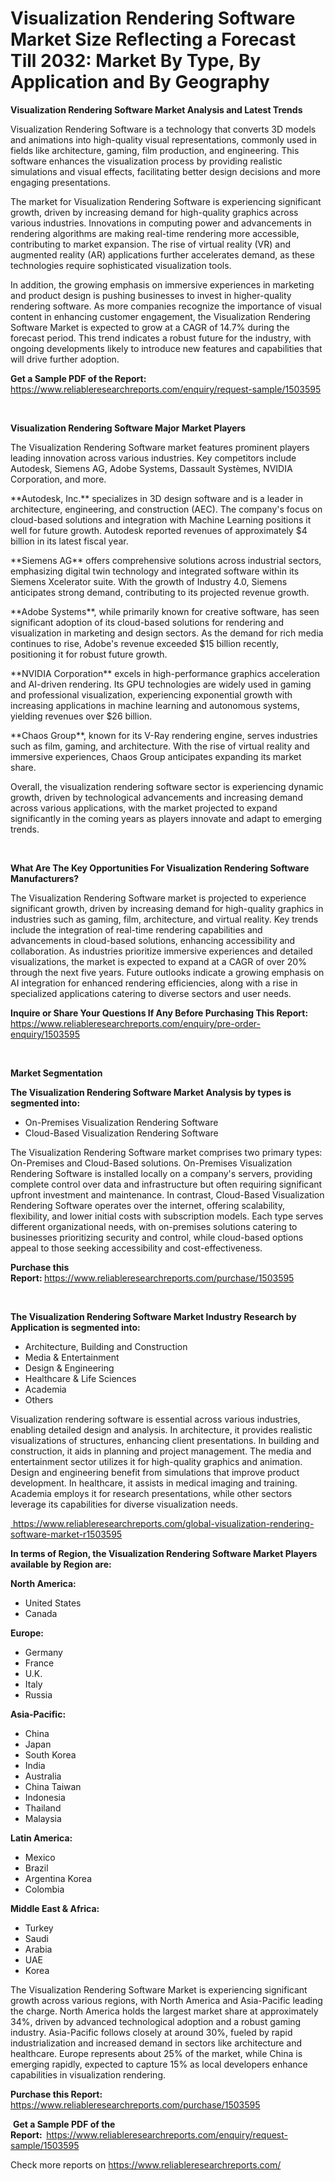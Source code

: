 <p><h1>Visualization Rendering Software Market Size Reflecting a Forecast Till 2032: Market By Type, By Application and By Geography</h1></p><p><strong>Visualization Rendering Software Market Analysis and Latest Trends</strong></p>
<p><p>Visualization Rendering Software is a technology that converts 3D models and animations into high-quality visual representations, commonly used in fields like architecture, gaming, film production, and engineering. This software enhances the visualization process by providing realistic simulations and visual effects, facilitating better design decisions and more engaging presentations.</p><p>The market for Visualization Rendering Software is experiencing significant growth, driven by increasing demand for high-quality graphics across various industries. Innovations in computing power and advancements in rendering algorithms are making real-time rendering more accessible, contributing to market expansion. The rise of virtual reality (VR) and augmented reality (AR) applications further accelerates demand, as these technologies require sophisticated visualization tools.</p><p>In addition, the growing emphasis on immersive experiences in marketing and product design is pushing businesses to invest in higher-quality rendering software. As more companies recognize the importance of visual content in enhancing customer engagement, the Visualization Rendering Software Market is expected to grow at a CAGR of 14.7% during the forecast period. This trend indicates a robust future for the industry, with ongoing developments likely to introduce new features and capabilities that will drive further adoption.</p></p>
<p><strong>Get a Sample PDF of the Report:&nbsp;</strong> <a href="https://www.reliableresearchreports.com/enquiry/request-sample/1503595?utm_campaign=2665&utm_medium=2&utm_source=Github&utm_content=ia&utm_term=23032025&utm_id=visualization-rendering-software">https://www.reliableresearchreports.com/enquiry/request-sample/1503595</a></p>
<p>&nbsp;</p>
<p><strong>Visualization Rendering Software Major Market Players</strong></p>
<p><p>The Visualization Rendering Software market features prominent players leading innovation across various industries. Key competitors include Autodesk, Siemens AG, Adobe Systems, Dassault Systèmes, NVIDIA Corporation, and more.</p><p>**Autodesk, Inc.** specializes in 3D design software and is a leader in architecture, engineering, and construction (AEC). The company's focus on cloud-based solutions and integration with Machine Learning positions it well for future growth. Autodesk reported revenues of approximately $4 billion in its latest fiscal year.</p><p>**Siemens AG** offers comprehensive solutions across industrial sectors, emphasizing digital twin technology and integrated software within its Siemens Xcelerator suite. With the growth of Industry 4.0, Siemens anticipates strong demand, contributing to its projected revenue growth.</p><p>**Adobe Systems**, while primarily known for creative software, has seen significant adoption of its cloud-based solutions for rendering and visualization in marketing and design sectors. As the demand for rich media continues to rise, Adobe's revenue exceeded $15 billion recently, positioning it for robust future growth.</p><p>**NVIDIA Corporation** excels in high-performance graphics acceleration and AI-driven rendering. Its GPU technologies are widely used in gaming and professional visualization, experiencing exponential growth with increasing applications in machine learning and autonomous systems, yielding revenues over $26 billion.</p><p>**Chaos Group**, known for its V-Ray rendering engine, serves industries such as film, gaming, and architecture. With the rise of virtual reality and immersive experiences, Chaos Group anticipates expanding its market share. </p><p>Overall, the visualization rendering software sector is experiencing dynamic growth, driven by technological advancements and increasing demand across various applications, with the market projected to expand significantly in the coming years as players innovate and adapt to emerging trends.</p></p>
<p>&nbsp;</p>
<p><strong>What Are The Key Opportunities For Visualization Rendering Software Manufacturers?</strong></p>
<p><p>The Visualization Rendering Software market is projected to experience significant growth, driven by increasing demand for high-quality graphics in industries such as gaming, film, architecture, and virtual reality. Key trends include the integration of real-time rendering capabilities and advancements in cloud-based solutions, enhancing accessibility and collaboration. As industries prioritize immersive experiences and detailed visualizations, the market is expected to expand at a CAGR of over 20% through the next five years. Future outlooks indicate a growing emphasis on AI integration for enhanced rendering efficiencies, along with a rise in specialized applications catering to diverse sectors and user needs.</p></p>
<p><strong>Inquire or Share Your Questions If Any Before Purchasing This Report:</strong> <a href="https://www.reliableresearchreports.com/enquiry/pre-order-enquiry/1503595?utm_campaign=2665&utm_medium=2&utm_source=Github&utm_content=ia&utm_term=23032025&utm_id=visualization-rendering-software">https://www.reliableresearchreports.com/enquiry/pre-order-enquiry/1503595</a></p>
<p>&nbsp;</p>
<p><strong>Market Segmentation</strong></p>
<p><strong>The Visualization Rendering Software Market Analysis by types is segmented into:</strong></p>
<p><ul><li>On-Premises Visualization Rendering Software</li><li>Cloud-Based Visualization Rendering Software</li></ul></p>
<p><p>The Visualization Rendering Software market comprises two primary types: On-Premises and Cloud-Based solutions. On-Premises Visualization Rendering Software is installed locally on a company's servers, providing complete control over data and infrastructure but often requiring significant upfront investment and maintenance. In contrast, Cloud-Based Visualization Rendering Software operates over the internet, offering scalability, flexibility, and lower initial costs with subscription models. Each type serves different organizational needs, with on-premises solutions catering to businesses prioritizing security and control, while cloud-based options appeal to those seeking accessibility and cost-effectiveness.</p></p>
<p><strong>Purchase this Report:&nbsp;</strong><a href="https://www.reliableresearchreports.com/purchase/1503595?utm_campaign=2665&utm_medium=2&utm_source=Github&utm_content=ia&utm_term=23032025&utm_id=visualization-rendering-software">https://www.reliableresearchreports.com/purchase/1503595</a></p>
<p>&nbsp;</p>
<p><strong>The Visualization Rendering Software Market Industry Research by Application is segmented into:</strong></p>
<p><ul><li>Architecture, Building and Construction</li><li>Media & Entertainment</li><li>Design & Engineering</li><li>Healthcare & Life Sciences</li><li>Academia</li><li>Others</li></ul></p>
<p><p>Visualization rendering software is essential across various industries, enabling detailed design and analysis. In architecture, it provides realistic visualizations of structures, enhancing client presentations. In building and construction, it aids in planning and project management. The media and entertainment sector utilizes it for high-quality graphics and animation. Design and engineering benefit from simulations that improve product development. In healthcare, it assists in medical imaging and training. Academia employs it for research presentations, while other sectors leverage its capabilities for diverse visualization needs.</p></p>
<p><a href="https://www.reliableresearchreports.com/global-visualization-rendering-software-market-r1503595?utm_campaign=2665&utm_medium=2&utm_source=Github&utm_content=ia&utm_term=23032025&utm_id=visualization-rendering-software">&nbsp;https://www.reliableresearchreports.com/global-visualization-rendering-software-market-r1503595</a></p>
<p><strong>In terms of Region, the Visualization Rendering Software Market Players available by Region are:</strong></p>
<p>
    <p> <strong> North America: </strong>
        <ul>
            <li>United States</li>
            <li>Canada</li>
        </ul>
        </p> 
    <p> <strong> Europe: </strong>
        <ul>
            <li>Germany</li>
            <li>France</li>
            <li>U.K.</li>
            <li>Italy</li>
            <li>Russia</li>
        </ul>
        </p> 
    <p> <strong> Asia-Pacific: </strong>
        <ul>
            <li>China</li>
            <li>Japan</li>
            <li>South Korea</li>
            <li>India</li>
            <li>Australia</li>
            <li>China Taiwan</li>
            <li>Indonesia</li>
            <li>Thailand</li>
            <li>Malaysia</li>
        </ul>
        </p> 
    <p> <strong> Latin America: </strong>
        <ul>
            <li>Mexico</li>
            <li>Brazil</li>
            <li>Argentina Korea</li>
            <li>Colombia</li>
        </ul>
        </p> 
    <p> <strong> Middle East & Africa: </strong>
        <ul>
            <li>Turkey</li>
            <li>Saudi</li>
            <li>Arabia</li>
            <li>UAE</li>
            <li>Korea</li>
        </ul>
    </p>
    </p>
<p><p>The Visualization Rendering Software Market is experiencing significant growth across various regions, with North America and Asia-Pacific leading the charge. North America holds the largest market share at approximately 34%, driven by advanced technological adoption and a robust gaming industry. Asia-Pacific follows closely at around 30%, fueled by rapid industrialization and increased demand in sectors like architecture and healthcare. Europe represents about 25% of the market, while China is emerging rapidly, expected to capture 15% as local developers enhance capabilities in visualization rendering.</p></p>
<p><strong>Purchase this Report: </strong><a href="https://www.reliableresearchreports.com/purchase/1503595?utm_campaign=2665&utm_medium=2&utm_source=Github&utm_content=ia&utm_term=23032025&utm_id=visualization-rendering-software">https://www.reliableresearchreports.com/purchase/1503595</a></p>
<p>&nbsp;<strong>Get a Sample PDF of the Report:&nbsp;&nbsp;</strong><a href="https://www.reliableresearchreports.com/enquiry/request-sample/1503595?utm_campaign=2665&utm_medium=2&utm_source=Github&utm_content=ia&utm_term=23032025&utm_id=visualization-rendering-software">https://www.reliableresearchreports.com/enquiry/request-sample/1503595</a></p>
<p><strong></strong></p>
<p>Check more reports on <a href="https://www.reliableresearchreports.com/?utm_campaign=2665&utm_medium=2&utm_source=Github&utm_content=ia&utm_term=23032025&utm_id=visualization-rendering-software">https://www.reliableresearchreports.com/</a></p>
